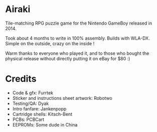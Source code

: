 # Airaki
Tile-matching RPG puzzle game for the Nintendo GameBoy released in 2014.

Took about 4 months to write in 100% assembly. Builds with WLA-DX. Simple on the outside, crazy on the inside !

Warm thanks to everyone who played it, and to those who bought the physical release without directly putting it on eBay for $80 :)

# Credits

* Code & gfx: Furrtek
* Sticker and instructions sheet artwork: Robotwo
* Testing/QA: Dyak
* Intro fanfare: Jankenpopp
* Cartridge shells: Kitsch-Bent
* PCBs: PCBCart
* EEPROMs: Some dude in China
